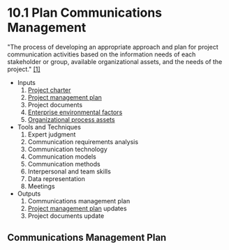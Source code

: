 # 10.1 Plan Communications Management

"The process of developing an appropriate approach and plan for project
communication activities based on the information needs of each stakeholder or
group, available organizational assets, and the needs of the project."
[[1]](../home.md#references)

- Inputs
  1. [Project charter](../04-integration/4.1-develop-project-charter.md)
  2. [Project management plan](../04-integration/4.2-develop-project-management-plan.md)
  3. Project documents
  4. [Enterprise environmental factors](../01-business-and-environment/01-enterprise-environmental-factors.md)
  5. [Organizational process assets](../01-business-and-environment/03-organizational-process-assets.md)
- Tools and Techniques
  1. Expert judgment
  2. Communication requirements analysis
  3. Communication technology
  4. Communication models
  5. Communication methods
  6. Interpersonal and team skills
  7. Data representation
  8. Meetings
- Outputs
  1. Communications management plan
  2. [Project management plan](../04-integration/4.2-develop-project-management-plan.md) updates
  3. Project documents update

## Communications Management Plan
